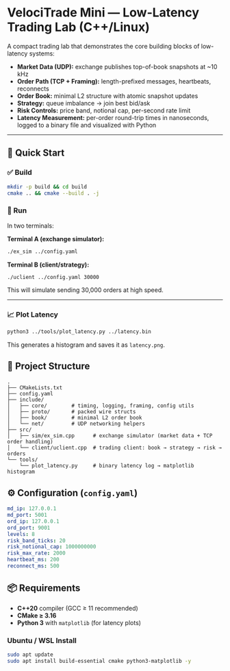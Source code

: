 # VelociTrade Mini — Low-Latency Trading Lab (C++/Linux)

A compact trading lab that demonstrates the core building blocks of low-latency systems:

- **Market Data (UDP):** exchange publishes top-of-book snapshots at ~10 kHz  
- **Order Path (TCP + Framing):** length-prefixed messages, heartbeats, reconnects  
- **Order Book:** minimal L2 structure with atomic snapshot updates  
- **Strategy:** queue imbalance → join best bid/ask  
- **Risk Controls:** price band, notional cap, per-second rate limit  
- **Latency Measurement:** per-order round-trip times in nanoseconds, logged to a binary file and visualized with Python  

---

## 🔧 Quick Start

### ✅ Build
```bash
mkdir -p build && cd build
cmake .. && cmake --build . -j
```

### 🚀 Run
In two terminals:

**Terminal A (exchange simulator):**
```bash
./ex_sim ../config.yaml
```

**Terminal B (client/strategy):**
```bash
./uclient ../config.yaml 30000
```

This will simulate sending 30,000 orders at high speed.

---

### 📈 Plot Latency
```bash
python3 ../tools/plot_latency.py ../latency.bin
```

This generates a histogram and saves it as `latency.png`.


## 📁 Project Structure
```
.
├── CMakeLists.txt
├── config.yaml
├── include/
│   ├── core/        # timing, logging, framing, config utils
│   ├── proto/       # packed wire structs
│   ├── book/        # minimal L2 order book
│   └── net/         # UDP networking helpers
├── src/
│   ├── sim/ex_sim.cpp      # exchange simulator (market data + TCP order handling)
│   └── client/uclient.cpp  # trading client: book → strategy → risk → orders
└── tools/
    └── plot_latency.py     # binary latency log → matplotlib histogram
```


## ⚙️ Configuration (`config.yaml`)
```yaml
md_ip: 127.0.0.1
md_port: 5001
ord_ip: 127.0.0.1
ord_port: 9001
levels: 8
risk_band_ticks: 20
risk_notional_cap: 1000000000
risk_max_rate: 2000
heartbeat_ms: 200
reconnect_ms: 500
```

## 📦 Requirements

- **C++20** compiler (GCC ≥ 11 recommended)
- **CMake ≥ 3.16**
- **Python 3** with `matplotlib` (for latency plots)

### Ubuntu / WSL Install
```bash
sudo apt update
sudo apt install build-essential cmake python3-matplotlib -y
```